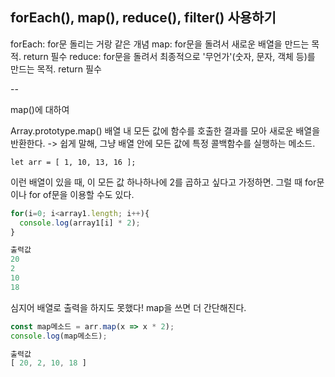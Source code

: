 ## forEach(), map(), reduce(), filter() 사용하기

forEach: for문 돌리는 거랑 같은 개념
map: for문을 돌려서 새로운 배열을 만드는 목적. return 필수
reduce: for문을 돌려서 최종적으로 '무언가'(숫자, 문자, 객체 등)를 만드는 목적. return 필수

--

map()에 대하여

Array.prototype.map() 배열 내 모든 값에 함수를 호출한 결과를 모아 새로운 배열을 반환한다. -> 쉽게 말해, 그냥 배열 안에 모든 값에 특정 콜백함수를 실행하는 메소드.

`let arr = [ 1, 10, 13, 16 ];`

이런 배열이 있을 때, 이 모든 값 하나하나에 2를 곱하고 싶다고 가정하면.
그럴 때 for문이나 for of문을 이용할 수도 있다.

```javascript
for(i=0; i<array1.length; i++){
  console.log(array1[i] * 2);
}

출력값
20
2
10
18
```

심지어 배열로 출력을 하지도 못했다!
map을 쓰면 더 간단해진다.

```javascript
const map메소드 = arr.map(x => x * 2);
console.log(map메소드);

출력값
[ 20, 2, 10, 18 ]
```


